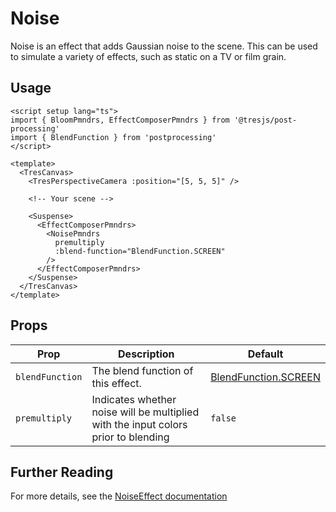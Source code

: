 # Noise

<DocsDemo>
  <NoiseDemo />
</DocsDemo>

Noise is an effect that adds Gaussian noise to the scene. This can be used to simulate a variety of effects, such as static on a TV or film grain.

## Usage

```vue{2,12-19}
<script setup lang="ts">
import { BloomPmndrs, EffectComposerPmndrs } from '@tresjs/post-processing'
import { BlendFunction } from 'postprocessing'
</script>

<template>
  <TresCanvas>
    <TresPerspectiveCamera :position="[5, 5, 5]" />

    <!-- Your scene -->

    <Suspense>
      <EffectComposerPmndrs>
        <NoisePmndrs
          premultiply
          :blend-function="BlendFunction.SCREEN"
        />
      </EffectComposerPmndrs>
    </Suspense>
  </TresCanvas>
</template>
```

## Props

| Prop                 | Description                                                                                          | Default                                                                                                                                        |
| -------------------- | ---------------------------------------------------------------------------------------------------- | ---------------------------------------------------------------------------------------------------------------------------------------------- |
| `blendFunction`      | The blend function of this effect.                                        | [BlendFunction.SCREEN](https://github.com/pmndrs/postprocessing/blob/c3ce388be247916437a314f17748a75329d65df1/src/enums/BlendFunction.js#L40) |
| `premultiply`          | Indicates whether noise will be multiplied with the input colors prior to blending | `false`           |

## Further Reading
For more details, see the [NoiseEffect documentation](https://pmndrs.github.io/postprocessing/public/docs/class/src/effects/NoiseEffect.js~NoiseEffect.html)
